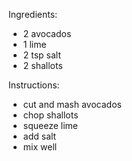 Ingredients:
- 2 avocados
- 1 lime
- 2 tsp salt
- 2 shallots

Instructions:
- cut and mash avocados
- chop shallots
- squeeze lime
- add salt
- mix well
